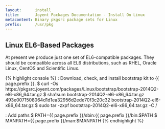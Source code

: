 ```yaml
---
layout:      install
title:       Joyent Packages Documentation - Install On Linux
metacontent: Binary pkgsrc package sets for Linux
prefix:      /usr/pkg
---
```


<div class="container">
	<h2 class="text-center">Linux EL6-Based Packages</h2>
	<p>
		At present we produce just one set of EL6-compatible packages.
		They should be compatible across all EL6 distributions, such as
		RHEL, Oracle Linux, CentOS and Scientific Linux.
	</p>
	<div class="row">
		<div class="col-md-12">
{% highlight console %}
: Download, check, and install bootstrap kit to {{ page.prefix }}.
$ curl -Os https://pkgsrc.joyent.com/packages/Linux/bootstrap/bootstrap-2014Q2-el6-x86_64.tar.gz
$ sha1sum bootstrap-2014Q2-el6-x86_64.tar.gz
493e0071508064d1d1ea32956d2ede70f3c20c32	bootstrap-2014Q2-el6-x86_64.tar.gz
$ sudo tar -zxpf bootstrap-2014Q2-el6-x86_64.tar.gz -C /

: Add paths
$ PATH={{ page.prefix }}/sbin:{{ page.prefix }}/bin:$PATH
$ MANPATH={{ page.prefix }}/man:$MANPATH
{% endhighlight %}
		</div>
	</div>
</div>
